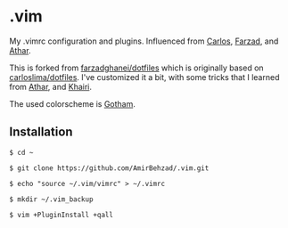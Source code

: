 .vim
========

My .vimrc configuration and plugins.
Influenced from [Carlos](https://github.com/carloslima), [Farzad](https://github.com/farzadghanei/), and [Athar](https://github.com/atharh).

This is forked from [farzadghanei/dotfiles](https://github.com/farzadghanei/dotfiles) which is originally based on [carloslima/dotfiles](https://github.com/carloslima/dotfiles).
I've customized it a bit, with some tricks that I learned from [Athar](https://github.com/atharh), and [Khairi](https://github.com/khairihafsham).

The used colorscheme is [Gotham](https://github.com/whatyouhide/vim-gotham).

## Installation
```
$ cd ~

$ git clone https://github.com/AmirBehzad/.vim.git

$ echo "source ~/.vim/vimrc" > ~/.vimrc

$ mkdir ~/.vim_backup

$ vim +PluginInstall +qall
```

